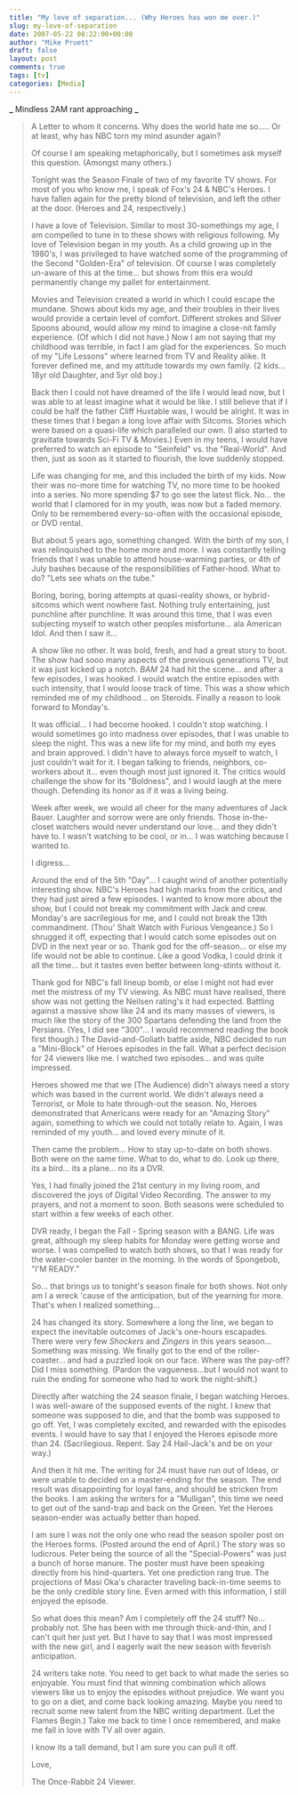 ```yaml
---
title: "My love of separation... (Why Heroes has won me over.)"
slug: my-love-of-separation
date: 2007-05-22 08:22:00+00:00
author: "Mike Pruett"
draft: false
layout: post
comments: true
tags: [tv]
categories: [Media]
---
```


**_** Mindless 2AM rant approaching **_**

> A Letter to whom it concerns.
Why does the world hate me so..... Or at least, why has NBC torn my mind asunder again?
>
> Of course I am speaking metaphorically, but I sometimes ask myself this question. (Amongst many others.)
>
>Tonight was the Season Finale of two of my favorite TV shows. For most of you who know me, I speak of Fox's 24 & NBC's Heroes. I have fallen again for the pretty blond of television, and left the other at the door. (Heroes and 24, respectively.)
>
>I have a love of Television. Similar to most 30-somethings my age, I am compelled to tune in to these shows with religious following. My love of Television began in my youth. As a child growing up in the 1980's, I was privileged to have watched some of the programming of the Second "Golden-Era" of television. Of course I was completely un-aware of this at the time... but shows from this era would permanently change my pallet for entertainment.
>
>Movies and Television created a world in which I could escape the mundane. Shows about kids my age, and their troubles in their lives would provide a certain level of comfort. Different strokes and Silver Spoons abound, would allow my mind to imagine a close-nit family experience. (Of which I did not have.) Now I am not saying that my childhood was terrible, in fact I am glad for the experiences. So much of my "Life Lessons" where learned from TV and Reality alike. It forever defined me, and my attitude towards my own family. (2 kids... 18yr old Daughter, and 5yr old boy.)
>
>Back then I could not have dreamed of the life I would lead now, but I was able to at least imagine what it would be like. I still believe that if I could be half the father Cliff Huxtable was, I would be alright.
>It was in these times that I began a long love affair with Sitcoms. Stories which were based on a quasi-life which paralleled our own. (I also started to gravitate towards Sci-Fi TV & Movies.) Even in my teens, I would have preferred to watch an episode to "Seinfeld" vs. the "Real-World". And then, just as soon as it started to flourish, the love suddenly stopped.
>
>Life was changing for me, and this included the birth of my kids. Now their was no-more time for watching TV, no more time to be hooked into a series. No more spending $7 to go see the latest flick. No... the world that I clamored for in my youth, was now but a faded memory. Only to be remembered every-so-often with the occasional episode, or DVD rental.
>
>But about 5 years ago, something changed. With the birth of my son, I was relinquished to the home more and more. I was constantly telling friends that I was unable to attend house-warming parties, or 4th of July bashes because of the responsibilities of Father-hood. What to do? "Lets see whats on the tube."
>
>Boring, boring, boring attempts at quasi-reality shows, or hybrid-sitcoms which went nowhere fast. Nothing truly entertaining, just punchline after punchline. It was around this time, that I was even subjecting myself to watch other peoples misfortune... ala American Idol. And then I saw it...
>
>A show like no other. It was bold, fresh, and had a great story to boot. The show had sooo many aspects of the previous generations TV, but it was just kicked up a notch. *BAM* 24 had hit the scene... and after a few episodes, I was hooked. I would watch the entire episodes with such intensity, that I would loose track of time. This was a show which reminded me of my childhood... on Steroids. Finally a reason to look forward to Monday's.
>
>It was official... I had become hooked. I couldn't stop watching. I would sometimes go into madness over episodes, that I was unable to sleep the night. This was a new life for my mind,  and both my eyes and brain approved. I didn't have to always force myself to watch, I just couldn't wait for it. I began talking to friends, neighbors, co-workers about it... even though most just ignored it. The critics would challenge the show for its "Boldness", and I would laugh at the mere though. Defending its honor as if it was a living being.
>
>Week after week, we would all cheer for the many adventures of Jack Bauer. Laughter and sorrow were are only friends. Those in-the-closet watchers would never understand our love... and they didn't have to. I wasn't watching to be cool, or in... I was watching because I wanted to.
>
>I digress...
>
>Around the end of the 5th "Day"... I caught wind of another potentially interesting show. NBC's Heroes had high marks from the critics, and they had just aired a few episodes. I wanted to know more about the show, but I could not break my commitment with Jack and crew. Monday's are sacrilegious for me, and I could not break the 13th commandment. (Thou' Shalt Watch with Furious Vengeance.) So I shrugged it off, expecting that I would catch some episodes out on DVD in the next year or so. Thank god for the off-season... or else my life would not be able to continue. Like a good Vodka, I could drink it all the time... but it tastes even better between long-stints without it.
>
>Thank god for NBC's fall lineup bomb, or else I might not had ever met the mistress of my TV viewing. As NBC must have realised, there show was not getting the Neilsen rating's it had expected. Battling against a massive show like 24 and its many masses of viewers, is much like the story of the 300 Spartans defending the land from the Persians. (Yes, I did see "300"... I would recommend reading the book first though.) The David-and-Goliath battle aside, NBC decided to run a "Mini-Block" of Heroes episodes in the fall. What a perfect decision for 24 viewers like me. I watched two episodes... and was quite impressed.
>
>Heroes showed me that we (The Audience) didn't always need a story which was based in the current world. We didn't always need a Terrorist, or Mole to hate through-out the season. No, Heroes demonstrated that Americans were ready for an "Amazing Story" again, something to which we could not totally relate to. Again, I was reminded of my youth... and loved every minute of it.
>
>Then came the problem... How to stay up-to-date on both shows. Both were on the same time. What to do, what to do. Look up there, its a bird... its a plane... no its a DVR.
>
>Yes, I had finally joined the 21st century in my living room, and discovered the joys of Digital Video Recording. The answer to my prayers, and not a moment to soon. Both seasons were scheduled to start within a few weeks of each other.
>
>DVR ready, I began the Fall - Spring season with a BANG. Life was great, although my sleep habits for Monday were getting worse and worse. I was compelled to watch both shows, so that I was ready for the water-cooler banter in the morning. In the words of Spongebob, "I'M READY."
>
>So... that brings us to tonight's season finale for both shows. Not only am I a wreck 'cause of the anticipation, but of the yearning for more. That's when I realized something...
>
>24 has changed its story. Somewhere a long the line, we began to expect the inevitable outcomes of Jack's one-hours escapades. There were very few *Shockers* and *Zingers* in this years season... Something was missing. We finally got to the end of the roller-coaster... and had a puzzled look on our face. Where was the pay-off? Did I miss something. (Pardon the vagueness...but I would not want to ruin the ending for someone who had to work the night-shift.)
>
>Directly after watching the 24 season finale, I began watching Heroes. I was well-aware of the supposed events of the night. I knew that someone was supposed to die, and that the bomb was supposed to go off. Yet, I was completely excited, and rewarded with the episodes events. I would have to say that I enjoyed the Heroes episode more than 24. (Sacrilegious. Repent. Say 24 Hail-Jack's and be on your way.)
>
>And then it hit me. The writing for 24 must have run out of Ideas, or were unable to decided on a master-ending for the season. The end result was disappointing for loyal fans, and should be stricken from the books. I am asking the writers for a "Mulligan", this time we need to get out of the sand-trap and back on the Green. Yet the Heroes season-ender was actually better than hoped.
>
>I am sure I was not the only one who read the season spoiler post on the Heroes forms. (Posted around the end of April.) The story was so ludicrous. Peter being the source of all the "Special-Powers" was just a bunch of horse manure. The poster must have been speaking directly from his hind-quarters. Yet one prediction rang true. The projections of Masi Oka's character traveling back-in-time seems to be the only credible story line. Even armed with this information, I still enjoyed the episode.
>
>So what does this mean? Am I completely off the 24 stuff? No... probably not. She has been with me through thick-and-thin, and I can't quit her just yet. But I have to say that I was most impressed with the new girl, and I eagerly wait the new season with feverish anticipation.
>
>24 writers take note. You need to get back to what made the series so enjoyable. You must find that winning combination which allows viewers like us to enjoy the episodes without prejudice. We want you to go on a diet, and come back looking amazing. Maybe you need to recruit some new talent from the NBC writing department. (Let the Flames Begin.) Take me back to time I once remembered, and make me fall in love with TV all over again.
>
>I know its a tall demand, but I am sure you can pull it off.
>
>Love,
>
>The Once-Rabbit 24 Viewer.
